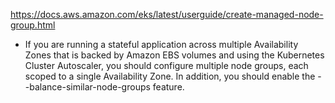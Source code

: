 https://docs.aws.amazon.com/eks/latest/userguide/create-managed-node-group.html

* If you are running a stateful application across multiple Availability Zones that is backed by Amazon EBS volumes and using the Kubernetes Cluster Autoscaler, you should configure multiple node groups, each scoped to a single Availability Zone. In addition, you should enable the --balance-similar-node-groups feature.


